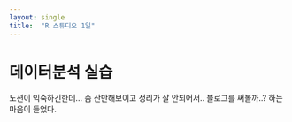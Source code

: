 ```yaml
---
layout: single
title:  "R 스튜디오 1일"
---
```


# 데이터분석 실습

노션이 익숙하긴한데... 좀 산만해보이고 정리가 잘 안되어서.. 
블로그를 써볼까..? 하는 마음이 들었다.
